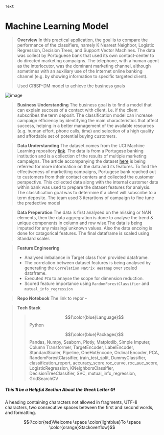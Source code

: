 ```diff
Text
```

# Machine Learning Model

> **Overview** 
In this practical application, the goal is to compare the performance of the classifiers, namely K Nearest Neighbor, Logistic Regression, Decision Trees, and Support Vector Machines. The data was collect by Portuguese bank that used its own contact-center to do directed marketing campaigns. The telephone, with a human agent as the interlocutor, was the dominant marketing channel, although sometimes with an auxiliary use of the Internet online banking channel (e.g. by showing information to specific targeted client).
>
> Used CRISP-DM model to achieve the business goals


   ![image](https://github.com/user-attachments/assets/937f6f2a-b9e1-41e8-8396-193a2c46b57a)









> **Business Understanding**
The business goal is to find a model that can explain success of a contact with client, i.e. if the client subscribes the term deposit. The classification model can increase campaign efficiency by identifying the main characteristics that affect success, helping in a better management of the available resources (e.g. human effort, phone calls, time) and selection of a high quality and affordable set of potential buying customers.

> **Data Understanding**
The dataset comes from the UCI Machine Learning repository [link](https://archive.ics.uci.edu/ml/datasets/bank+marketing). The data is from a Portugese banking institution and is a collection of the results of multiple marketing campaigns. The article accompanying the dataset [here](CRISP-DM-BANK.pdf) is being referred for more information on the data and its features.
> To find the effectiveness of marketting campaigns, Portugese bank reached out to customers from their contact centers and collected the customer perspective. This collected data along with the internal customer data within bank was used to prepare the dataset features for analysis. The classification goal was to determine if a client will subscribe to a term deposite. The team used 3 iterartions of campaign to fine tune the predective model

> **Data Preperation**
The data is first analysed on the missing or NAN elements, then the data aggregration is done to analyse the trend & unique components in column and row wise.The data is being imputed for any missing/ unknown values. Also the data encoing is done for catagorical features. The final dataframe is scaled using Standard scaler.

> **Feature Engineering**
> - Analysed imbalance in Target class from provided dataframe. 
> - The correlation between dataset features is being analysed by generating the `Correlation Matrix Heatmap` over scaled dataframe.
> - Executed `PCA` to anayse the scope for dimension reduction.
> - Scored feature importance using `RandomForestClassifier` and `mutual_info_regression`
 


> **Repo Notebook**
The link to repor - 

> **Tech Stack**
>> $${\color{blue}Language}$$ Python
>> 
>> $${\color{blue}Packages}$$
>> Pandas, Numpy, Seaborn, Plotly, Matplotlib, Simple Imputer, Column Transformer, TargetEncoder, LabelEncoder, StandardScaler, Pipeline, OneHotEncode, Ordinal Encoder, PCA, RandomForestClassifier, train_test_split, DummyClassifier, classification_report, accuracy_score,roc_curve, roc_auc_score, LogisticRegression, KNeighborsClassifier, DecisionTreeClassifier, SVC, mutual_info_regression, GridSearchCV

##### This'll be a _Helpful_ Section About the Greek Letter Θ!
A heading containing characters not allowed in fragments, UTF-8 characters, two consecutive spaces between the first and second words, and formatting.

$${\color{red}Welcome \space \color{lightblue}To \space \color{orange}Stackoverflow}$$


   




